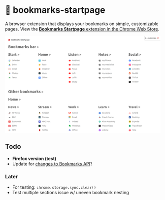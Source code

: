 
# 🔖 bookmarks-startpage

A browser extension that displays your bookmarks on simple, customizable pages. View the [**Bookmarks Startpage** extension in the Chrome Web Store](https://chromewebstore.google.com/detail/bookmarks-startpage/nkbcfcjndkpjejdfekeemdelppjdmlga).

![sceenshot](images/screenshots/1.png)

## Todo

- **Firefox version (test)**
- Update for [changes to Bookmarks API](https://developer.chrome.com/blog/bookmarks-sync-changes)?

### Later

- For testing: `chrome.storage.sync.clear()`
- Test multiple sections issue w/ uneven bookmark nesting
